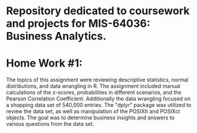 # Repository dedicated to coursework and projects for MIS-64036: Business Analytics.

# Home Work #1:
The topics of this assignment were reviewing descriptive statistics, normal distributions, and data wrangling in R. The assignment included manual calculations of the z-scores, probabilities in different scenarios, and the Pearson Correlation Coefficient. Additionally the data wrangling focused on a shopping data set of 540,000 entries. The "dplyr" package was utilized to review the data set, as well as manipulation of the POSIXIt and POSIXct objects. The goal was to determine business insights and answers to various questions from the data set.
